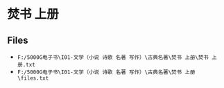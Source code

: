 # 焚书 上册

## Files

- `F:/5000G电子书\I01-文学（小说 诗歌 名著 写作）\古典名著\焚书 上册\焚书 上册.txt`
- `F:/5000G电子书\I01-文学（小说 诗歌 名著 写作）\古典名著\焚书 上册\files.txt`
